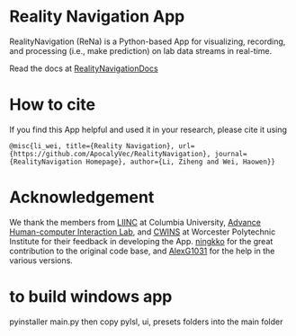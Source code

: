 # Reality Navigation App
RealityNavigation (ReNa) is a Python-based App for visualizing, recording, and processing (i.e., make prediction) on lab data streams in real-time.

Read the docs at [RealityNavigationDocs](https://realitynavigationdocs.readthedocs.io/en/latest/)


# How to cite
If you find this App helpful and used it in your research, please cite it using

`@misc{li_wei, title={Reality Navigation}, url={https://github.com/ApocalyVec/RealityNavigation}, journal={RealityNavigation Homepage}, author={Li, Ziheng and Wei, Haowen}}`

# Acknowledgement
We thank the members from [LIINC](https://liinc.bme.columbia.edu/) at Columbia University, [Advance Human-computer Interaction Lab](https://interaction.mystrikingly.com/), and [CWINS](http://www.cwins.wpi.edu/) at Worcester Polytechnic Institute for their feedback in developing the App. [ningkko](https://github.com/ningkko) for the great contribution to the original code base, and [AlexG1031](https://github.com/AlexG1031) for the help in the various versions. 


# to build windows app

pyinstaller main.py
then copy pylsl, ui, presets folders into the main folder